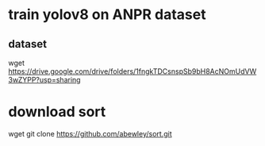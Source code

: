 # train yolov8 on ANPR dataset

## dataset

wget https://drive.google.com/drive/folders/1fngkTDCsnspSb9bH8AcNOmUdVW3wZYPP?usp=sharing

# download sort

wget git clone https://github.com/abewley/sort.git
